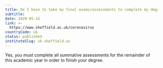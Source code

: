 ```yaml
---
title: Do I have to take my final exams/assessments to complete my degree?
subtitle: 
date: 2020-05-15
link: >-
  https://www.sheffield.ac.uk/coronavirus
countryCode: uk
status: published
instituteSlug: uk-sheffield.ac
---
```

Yes, you must complete all summative assessments for the remainder of this academic year in order to finish your degree.
